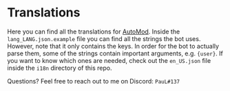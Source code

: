 # Translations

Here you can find all the translations for [AutoMod](https://github.com/xezzz/AutoMod). Inside the ``lang_LANG.json.example`` file you can find all the strings the bot uses. 
However, note that it only contains the keys. In order for the bot to actually parse them, some of the strings contain important arguments, e.g. ``{user}``. 
If you want to know which ones are needed, check out the ``en_US.json`` file inside the ``i18n`` directory of this repo.

Questions? Feel free to reach out to me on Discord: ``PauL#137``
